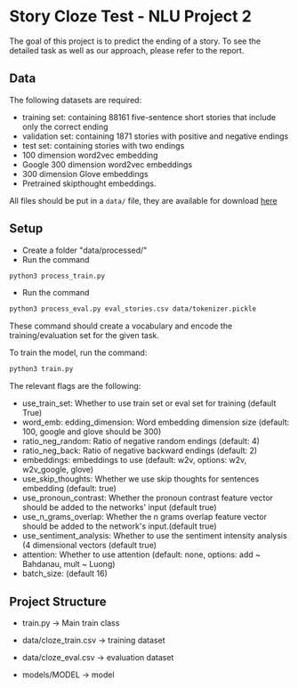
# Story Cloze Test - NLU Project 2
The goal of this project is to predict the ending of a story. To see the detailed task as well as our approach, please refer to the report. 

## Data
The following datasets are required:
- training set: containing 88161 five-sentence short stories that include only the correct ending
- validation set: containing 1871 stories with positive and negative endings
- test set: containing stories with two endings
- 100 dimension word2vec embedding
- Google 300 dimension word2vec embeddings
- 300 dimension Glove embeddings
- Pretrained skipthought embeddings.

All files should be put in a `data/` file, they are available for download [here](https://polybox.ethz.ch/index.php/apps/files/?dir=/Shared/data&fileid=1404350091)

## Setup
- Create a folder "data/processed/"
- Run the command
```bash
python3 process_train.py
```
- Run the command
```bash
python3 process_eval.py eval_stories.csv data/tokenizer.pickle
```

These command should create a vocabulary and encode the training/evaluation set for the given task.

To train the model, run the command:
```bash
python3 train.py
```

The relevant flags are the following:
- use_train_set: Whether to use train set or eval set for training (default True)
- word_emb: edding_dimension: Word embedding dimension size (default: 100, google and glove should be 300)
- ratio_neg_random: Ratio of negative random endings (default: 4)
- ratio_neg_back: Ratio of negative backward endings (default: 2)
- embeddings: embeddings to use (default: w2v, options: w2v, w2v_google, glove)
- use_skip_thoughts: Whether we use skip thoughts for sentences embedding (default: true)
- use_pronoun_contrast: Whether the pronoun contrast feature vector should be added to the networks' input (default true)
- use_n_grams_overlap: Whether the n grams overlap feature vector should be added to the network's input.(default true)
- use_sentiment_analysis: Whether to use the sentiment intensity analysis (4 dimensional vectors (default true)
- attention: Whether to use attention (default: none, options: add ~ Bahdanau, mult ~ Luong)
- batch_size: (default 16)


## Project Structure

- train.py -> Main train class

- data/cloze_train.csv -> training dataset
- data/cloze_eval.csv -> evaluation dataset

- models/MODEL -> model


